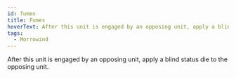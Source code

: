```yaml
---
id: fumes
title: Fumes
hoverText: After this unit is engaged by an opposing unit, apply a blind status die to the opposing unit.
tags:
  - Morrowind
---
```


After this unit is engaged by an opposing unit, apply a blind status die to the opposing unit.